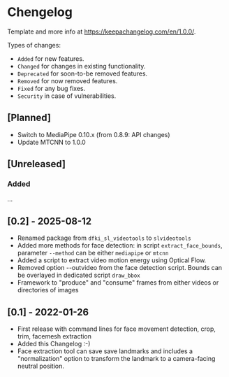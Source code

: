 # Chengelog

Template and more info at <https://keepachangelog.com/en/1.0.0/>. 

Types of changes:

* `Added` for new features.
* `Changed` for changes in existing functionality.
* `Deprecated` for soon-to-be removed features.
* `Removed` for now removed features.
* `Fixed` for any bug fixes.
* `Security` in case of vulnerabilities.


## [Planned]

- Switch to MediaPipe 0.10.x (from 0.8.9: API changes)
- Update MTCNN to 1.0.0


## [Unreleased]

### Added

...

## [0.2] - 2025-08-12

- Renamed package from `dfki_sl_videotools` to `slvideotools`
- Added more methods for face detection: in script `extract_face_bounds`, parameter `--method` can be either `mediapipe` or `mtcnn`
- Added a script to extract video motion energy using Optical Flow.
- Removed option --outvideo from the face detection script. Bounds can be overlayed in dedicated script `draw_bbox`
- Framework to "produce" and "consume" frames from either videos or directories of images


## [0.1] - 2022-01-26

- First release with command lines for face movement detection, crop, trim, facemesh extraction
- Added this Changelog :-)
- Face extraction tool can save save landmarks and includes a "normalization" option to transform the landmark to a camera-facing neutral position.
